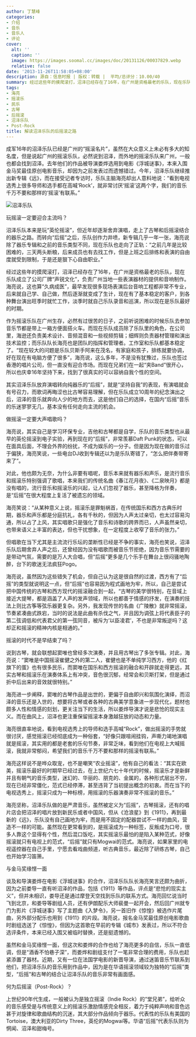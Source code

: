 ```yaml
---
author: 丁慧峰
categories:
- 介绍
- 音乐
- 音乐人
- 评论
cover:
  alt: ''
  caption: ''
  image: https://images.soomal.cc/images/doc/20131126/00037829.webp
  relative: false
date: '2013-11-26T11:58:05+08:00'
description: 源自：信息时报 | 版权：转载 |  平均/总评分：10.00/40
summary: 经过这些年的摸爬滚打，沼泽已经存在了16年，在广州是资格最老的乐队，现在乐队成立了公司厂牌“声锐文化”，负责广州当地一些表演器材的提供和音响制作。海亮说，这也算“久病成医”，最早发现很多现场表演后台音响工程都非常不专业，后来就自己学、自己做，然后逐渐就变成了生计，现在有了基本稳定的客户……
tags:
- 海亮
- 摇滚乐
- 民乐
- 古琴
- 后摇滚
- 沼泽乐队
- Post-Rock
title: 解读沼泽乐队的后摇滚之路
---
```


成军16年的沼泽乐队已经是广州的“摇滚名片”，虽然在大众意义上未必有多大的知名度，但是说起广州的摇滚乐队，必然说到沼泽，而外地的摇滚乐队来广州，一般也都会找到沼泽。去年他们的作品被导演娄烨选用到电影《浮城谜事》，本来入围金马奖最佳原创电影音乐，却因为之前发表过而遗憾错过。今年，沼泽乐队继续推出新专辑《远》，而在接受记者专访时，乐队主脑海亮却出人意料地说：“看到电视选秀上很多导师和选手都在高喊‘Rock’，就非常讨厌‘摇滚’这两个字，我们的音乐千万不要和那样的‘摇滚’有联系。”

![沼泽乐队](https://images.soomal.cc/images/doc/20131126/00037829.webp)





玩摇滚一定要迎合主流吗？

沼泽乐队本来是玩“英伦摇滚”，但近年却逐渐舍弃演唱，走上了古琴和后摇滚结合的器乐之路。而转向“后摇”之后，乐队创作力井喷，新专辑几乎一年一张，海亮说除了器乐专辑和之前的音乐类型不同，现在乐队也走向了正轨：“之前几年是比较困难的，三天两头断粮，后来成员也有去找工作，但是上班之后排练和表演的自由度就受到限制，于是还是狠下心自由职业。”

经过这些年的摸爬滚打，沼泽已经存在了16年，在广州是资格最老的乐队，现在乐队成立了公司厂牌“声锐文化”，负责广州当地一些表演器材的提供和音响制作。海亮说，这也算“久病成医”，最早发现很多现场表演后台音响工程都非常不专业，后来就自己学、自己做，然后逐渐就变成了生计，现在有了基本稳定的客户，到各种舞台演出旺季时就忙工作，淡季时就自己乐队录音和巡演，所以现在是乐队最好的时期。

作为摇滚乐队在广州生存，必然有过很苦的日子，之前听说困难的时候乐队去参加音乐节都是带上一箱方便面搭火车。而现在乐队成员除了乐队里的角色，在公司里，海逊还负责美术设计、音频混音和一些视频剪辑；细辉则负责器材管理和演出技术监控；而乐队队长海亮也是团队的指挥和管理者。工作室和乐队都基本稳定了。“现在较大的问题是乐队贝斯手阿来在茂名，有家庭和孩子，排练就要协调，好在现在有电脑方便了很多”，海亮说，这么多年，不是没有犹豫过，乐队也签过香港的唱片公司，但一直没有迎合市场。而现在兄弟们在一起“夹Band”很开心，所以也庆幸16年坚持下来，找到了很真实的可以容纳自我个性的空间。

其实沼泽乐队放弃演唱转向纯器乐的“后摇”，就是“坚持自我”的表现，有演唱就会有号召力，而歌词再晦涩也比古琴容易理解，但在乐队成立10周年的纪念演出之后，沼泽的音乐就奔向人少的地方而去，这是他们自己的选择，在国内“后摇”音乐的乐迷寥寥无几，基本没有任何走向主流的机会。

做摇滚一定要大声唱歌吗？

海亮说，其实自己是学习环保专业，吉他和古琴都是自学，乐队的音乐类型也从最早的英伦摇滚到电子实验，再到现在的“后摇”，非常羡慕Daft Punk的状态，可以在面具后面，不理会外界的纷扰，不成为娱乐的一分子。但是因为现在做的音乐过于偏狭，海亮笑说，一些电台DJ收到专辑还以为是乐队寄错了，“怎么把伴奏带寄来了”。

对此，他也颇为无奈，为什么非要有唱呢，音乐本来就有器乐和声乐，是流行音乐和摇滚乐特别强调了歌唱，本来我们的传统名曲《春江花月夜》、《二泉映月》都是没有唱的，流行音乐和摇滚乐的兴起，让人们忽视了器乐，甚至降格为伴奏，是“后摇”在很大程度上复活了被遗忘的领域。

海亮笑说：“从某种意义上说，摇滚乐是罪魁祸首，在传统国乐和西方古典乐时期，器乐和声乐都是分庭抗礼，各有千秋的，但因为人声太过亲切，也太过容易沟通，所以占了上风，其实唱歌只是强化了音乐和诗歌的跨界而已，人声虽然亲切，也带来语义上丰富的表达，但也干扰想象，在一定程度上收窄了音乐的张力。”

但唱歌在当下尤其是主流流行乐坛的垄断性已经是不争的事实，海亮也笑说，沼泽乐队后期舍弃人声之后，还曾经因为没有唱歌而被音乐节拒绝，因为音乐节需要的是带动气氛，需要的是万人大合唱，但“后摇”更多是几个乐手在舞台上很闷骚地陶醉，台下的歌迷无法疯狂Pogo。

海亮说，虽然因为这些错失了机会，但自己认为这是很自然的过渡，西方有了“后摇”的类型就说明这一点，但“后摇”也容易因为程式画地为牢，所以，自己是尝试把中国传统的古琴和西方现代的摇滚融合到一起，“古琴的美学很特别，在音域上接近大提琴，都是涵盖了人声的发声领域，所以也都善于情感的抒发，在演奏的技法上则比古筝等弦乐器更复杂。另外，我发现传世的名曲《广陵散》就非常摇滚，节奏紧凑曲式跌宕，当时的说法是此曲有杀伐之气，并且因为调弦上将代表臣子的第二弦调低和代表君父的第一弦同音，被斥为‘以臣凌君’，不也是非常叛逆吗？这却正和摇滚的精神内核是相通的。”

摇滚的时代不是早结束了吗？

说到古琴，就会联想起窦唯也曾经多次演奏，并且用古琴出了多张专辑。对此，海亮说：“窦唯是中国摇滚崔健之外的第二人，崔健也是不单纯学习西方，他的《红旗下的蛋》也有很多民乐，而窦唯在国乐和西方摇滚的融合和开辟就走得更远，其实古琴和摇滚乐在演奏体系上有冲突，音色很沉郁，经常会和贝斯打架，但是通过折中后出来的音效就很特别。”

海亮进一步阐释，窦唯的古琴作品是出世的，更偏于自由即兴和氛围化演绎，而沼泽的音乐还是入世的，想要将古琴或者各种的古典美学意象进一步现代化，题材也颇多人性和情感的刻划，更关注当下的生活，所以娄烨导演才说是悲怆的现实主义。而在曲风上，沼泽也更注重保留摇滚本身激越狂放的动态和力量。

海亮很直率地说，看到电视选秀上的导师和选手高喊“Rock”，做出摇滚的手势就很讨厌，感觉摇滚已经彻底成为一种俗套，“好像只跟喧闹挂钩，声嘶力竭地演唱就是摇滚，其实用的都是老套的乐句节奏，非常乏味，看到他们在电视上大喊摇滚，我就非常郁闷，希望我们的音乐千万不要和那样的摇滚有联系。”

海亮这样说不是哗众取宠，也不是嘲笑“农业摇滚”，他有自己的看法：“其实在欧美，摇滚乐最好的时期早已经过去，在上世纪六七十年代的时候，摇滚乐才是新鲜并且有朝气的音乐类型，迷幻的、华丽的、朋克的、金属的，各种形式层出不穷，现在已经非常僵化，范式已经停滞，甚至违背了当初提出概念的初衷。而在当下的电视选秀上，摇滚只成为一种标榜，用摇滚的乐器演奏非常不摇滚的音乐。”

海亮坚称，沼泽乐队做的是严肃音乐，虽然被定义为“后摇”，古琴摇滚，还有的唱片店会把沼泽的唱片放到新民乐或者中国风，但从《沧浪星》到《1911》，再到最新的《远》，乐队没有自己画地为牢，而是用不固定的配器尝试不一样的曲风，营造不一样的可能。虽然现在更常看到的，是摇滚成为一种标签，反叛成为口号，很多人靠这个显得有个性，然后混口饭吃，其实摇滚乐最怕的是陷入某种范式，好像摇滚就只有电视上的范式，“后摇”就只有Mogwai的范式。海亮说，如果家里的电视遥控器在自己手里，宁愿去看戏曲频道，听古典音乐，最近除了研练古琴，自己也开始学习笛箫。

与金马奖缘悭一面

谈及和导演娄烨在电影《浮城谜事》的合作，沼泽乐队队长海亮笑言还颇为曲折，因为之前娄导一直有听沼泽的作品，包括《1911》等作品，评点是“悲怆的现实主义”，但并未相识，娄导还是通过摩登天空找到乐队的联系方式。海亮回忆说当时飞到北京，和娄导等剧组人员，还有伊朗配乐大师裴曼一起开会，然后回广州就专门为影片《浮城谜事》写了主题曲《入梦令》，另一首旧作《惊惶》被选作片尾曲，另外部分配乐也用到《1911》的片段。海亮说，报名金马奖最佳原创电影歌曲时剧组选送了《惊惶》，但因为这首歌在早前的专辑《城市》发表过，所以不符合选评条件，本来已经入围又被临时替换，还是挺遗憾的。

虽然和金马奖缘悭一面，但这次和娄烨的合作也给了海亮更多的自信，乐队一直低调，但是“酒香不怕巷子深”，而娄烨和剧组支付了一笔非常合理的费用，乐队也赶紧添置了器材。近期，又有一位在法国学电影的新晋导演，通过迷笛音乐节联系到他们，把沼泽乐队的音乐用到作品中，因为是在华语摇滚领域较为独特的“后摇”类型，“后摇”和古琴的结合让沼泽乐队的音乐非常有画面感。

何为后摇滚（Post-Rock）？

上世纪90年代生成，一般被认为是独立摇滚（Indie Rock）的“堂兄弟”，给听众的音乐感受是与传统意义上的摇滚乐激励情感完全相反，着力于纯粹声响和音色远甚于对旋律和歌曲结构的沉迷，其大部分作品倾向于器乐。代表性的乐队有美国的Tortoise，澳大利亚的Dirty Three，英伦的Mogwai等。华语“后摇”代表乐队则为惘闻、沼泽和甜梅号。